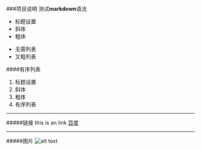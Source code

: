 ###项目说明
测试**markdown**语法
* 标题设置
* 斜体
* 粗体
+ 无需列表
+ 又粗列表

####有序列表
1. 标题设置
2. 斜体
3. 粗体
4. 有序列表

---
#####链接
this is an link [百度](http://www.baidu.com)

----
#####图片
![alt text](图片地址 "Title")
